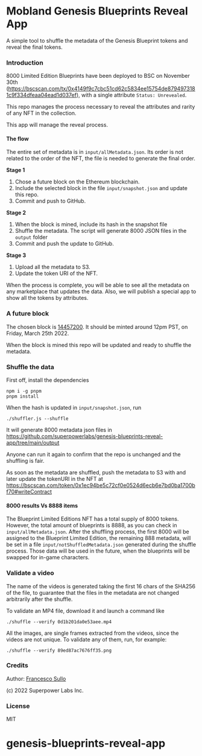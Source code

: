 # Mobland Genesis Blueprints Reveal App

A simple tool to shuffle the metadata of the Genesis Blueprint tokens and reveal the final tokens.

### Introduction

8000 Limited Edition Blueprints have been deployed to BSC on November 30th (https://bscscan.com/tx/0x4149f9c7cbc51cd62c5834ee15754de8794973181c9f334dfeaa04ead1d037ef), with a single attribute `Status: Unrevealed`.

This repo manages the process necessary to reveal the attributes and rarity of any NFT in the collection.

This app will manage the reveal process.

#### The flow

The entire set of metadata is in `input/allMetadata.json`. Its order is not related to the order of the NFT, the file is needed to generate the final order.

**Stage 1**

1. Chose a future block on the Ethereum blockchain. 
2. Include the selected block in the file `input/snapshot.json` and update this repo.
3. Commit and push to GitHub.

**Stage 2**

1. When the block is mined, include its hash in the snapshot file
2. Shuffle the metadata. The script will generate 8000 JSON files in the `output` folder
3. Commit and push the update to GitHub. 

**Stage 3**
1. Upload all the metadata to S3. 
2. Update the token URI of the NFT.

When the process is complete, you will be able to see all the metadata on any marketplace that updates the data. Also, we will publish a special app to show all the tokens by attributes.


### A future block

The chosen block is [14457200](https://etherscan.io/block/14457200). It should be minted around 12pm PST, on Friday, March 25th 2022. 

When the block is mined this repo will be updated and ready to shuffle the metadata.

### Shuffle the data

First off, install the dependencies
``` 
npm i -g pnpm
pnpm install
```

When the hash is updated in `input/snapshot.json`, run
``` 
./shuffler.js --shuffle
```

It will generate 8000 metadata json files in https://github.com/superpowerlabs/genesis-blueprints-reveal-app/tree/main/output

Anyone can run it again to confirm that the repo is unchanged and the shuffling is fair.

As soon as the metadata are shuffled, push the metadata to S3 with and later update the tokenURI in the NFT at https://bscscan.com/token/0x1ec94be5c72cf0e0524d6ecb6e7bd0ba1700bf70#writeContract

#### 8000 results Vs 8888 items

The Blueprint Limited Editions NFT has a total supply of 8000 tokens. However, the total amount of blueprints is 8888, as you can check in `input/allMetadata.json`. After the shuffling process, the first 8000 will be assigned to the Blueprint Limited Edition, the remaining 888 metadata, will be set in a file `input/notShuffledMetadata.json` generated during the shuffle process. Those data will be used in the future, when the blueprints will be swapped for in-game characters. 

### Validate a video

The name of the videos is generated taking the first 16 chars of the SHA256 of the file, to guarantee that the files in the metadata are not changed arbitrarily after the shuffle.

To validate an MP4 file, download it and launch a command like
``` 
./shuffle --verify 0d1b201da0e53aee.mp4
```

All the images, are single frames extracted from the videos, since the videos are not unique. To validate any of them, run, for example:
``` 
./shuffle --verify 89ed87ac7676ff35.png
```


### Credits

Author: [Francesco Sullo](https://github.com/sullof)

(c) 2022 Superpower Labs Inc.

### License
MIT
# genesis-blueprints-reveal-app
